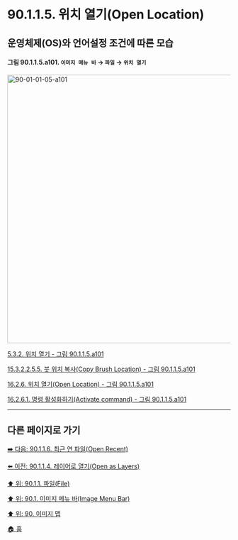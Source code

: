 # 90.1.1.5. 위치 열기(Open Location)

## 운영체제(OS)와 언어설정 조건에 따른 모습

<a id="90-01-01-05-a101"></a>

#### 그림 90.1.1.5.a101. `이미지 메뉴 바` → `파일` → `위치 열기`
<img width="980" height="605" alt="90-01-01-05-a101" src="https://github.com/user-attachments/assets/ae9dfbb7-cd78-42d5-b5cf-a25c482caf2c" />

[5.3.2. 위치 열기 - 그림 90.1.1.5.a101](./05-03-02-open-location.md#90-01-01-05-a101)

[15.3.2.2.5.5. 붓 위치 복사(Copy Brush Location) - 그림 90.1.1.5.a101](./15-03-02-02-05-05-copy_brush_location.md#90-01-01-05-a101)

[16.2.6. 위치 열기(Open Location) - 그림 90.1.1.5.a101](./16-02-06-00-open-location.md#90-01-01-05-a101)

[16.2.6.1. 명령 활성화하기(Activate command) - 그림 90.1.1.5.a101](./16-02-06-01-activate_command.md#90-01-01-05-a101)

***

## 다른 페이지로 가기

[➡️ 다음: 90.1.1.6. 최근 연 파일(Open Recent)](./90-01-01-06-open_recent.md)

[⬅️ 이전: 90.1.1.4. 레이어로 열기(Open as Layers)](./90-01-01-04-open_as_layers.md)

[⬆️ 위: 90.1.1. 파일(File)](./90-01-01-00-file.md)

[⬆️ 위: 90.1. 이미지 메뉴 바(Image Menu Bar)](./90-01-00-image-menu-bar.md)

[⬆️ 위: 90. 이미지 맵](./90-00-image-map.md)

[🏠 홈](./00-home.md)
